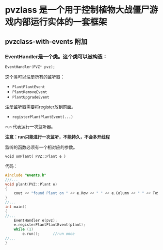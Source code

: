 # pvzlass 是一个用于控制植物大战僵尸游戏内部运行实体的一套框架

## pvzclass-with-events 附加

### EventHandler是一个类。这个类可以被构造：

```cpp
EventHandler(PVZ* pvz);
```

这个类可以注册所有的监听器：

+ `PlantPlantEvent`
+ `PlantRemoveEvent`
+ `PlantUpgradeEvent`

注册监听器需要将register放到前面。

+ `registerPlantPlantEvent(...)`

`run` 代表运行一次监听器。

**注意：run只能进行一次监听，不能持久，不会多开线程**

监听的函数必须有一个相对应的参数。

`void onPlant( PVZ::Plant e )`

代码：

```cpp
#include "events.h"
///...
void plant(PVZ::Plant e)
{
	cout << "found Plant on " << e.Row << " " << e.Column << " " << ToString(e.Type) << endl;
}
//...
int main()
{
//...
	EventHandler e(pvz);
	e.registerPlantPlantEvent(plant);
	while (1)
		e.run();      //run once
//...
}
```
